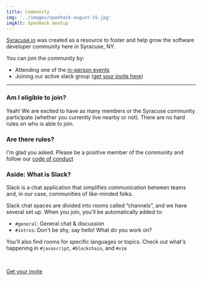 ```yaml
---
title: Community
img: '../images/openhack-august-15.jpg'
imgAlt: OpenHack meetup
---
```


[Syracuse.io](/) was created as a resource to foster and help grow the software developer
community here in Syracuse, NY.

You can join the community by:

- Attending one of the [in-person events](/groups)
- Joining our active slack group ([get your invite here](https://slackacuse.herokuapp.com))

---

### Am I eligible to join?

Yeah! We are excited to have as many members or the Syracuse community
participate (whether you currently live nearby or not). There are no
hard rules on who is able to join.

### Are there rules?

I'm glad you asked. Please be a positive member of the community and follow
our [code of conduct](/code-of-conduct)

<div class='well small'>

### Aside: What is Slack?

Slack is a chat application that simplifies communication between
teams and, in our case, communities of like-minded folks.

Slack chat spaces are divided into rooms called “channels”,
and we have several set up. When you join, you'll be
automatically added to:

- `#general`: General chat & discussion
- `#intros`: Don't be shy, say hello! What do you work on?

You'll also find rooms for specific languages or topics. Check out what's happening in `#javascript`, `#blockchain`, and `#vim`

<br/>
<p class="text-center">
  <a href="//slackacuse.herokuapp.com" class="btn">
    Get your invite <i class="fa fa-slack" />
  </a>
</p>

</div>
